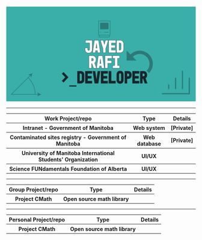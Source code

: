 <a href ="https://github.com/JayedRafiProjects"><img src="https://github.com/JayedRafiProjects/JayedRafiProjects/blob/main/poster.png" alt="cover"></a>
<hr>
<table align="center" style="width:100%">
  <tr>
    <th> Work Project/repo </th>
    <th> Type </th>
    <th> Details </th>
  </tr>
    <tr>
    <th> Intranet - Government of Manitoba </th>
    <th> Web system </th>
    <th> [Private] </th>
  </tr>
    <tr>
    <th> Contaminated sites registry - Government of Manitoba </th>
    <th> Web database </th>
    <th> [Private] </th>
  </tr>
   <tr>
    <th> University of Manitoba International Students' Organization </th>
    <th> UI/UX </th>
    <th>  </th>
  </tr>
   <tr>
    <th> Science FUNdamentals Foundation of Alberta </th>
    <th> UI/UX </th>
    <th>  </th>
  </tr>
  </table>
  <hr>
  <table align="center" style="width:100%">
  <tr>
    <th> Group Project/repo </th>
    <th> Type </th>
    <th> Details </th>
  </tr>
  <tr>
    <th> Project CMath </th>
    <th> Open source math library </th>
    <th>  </th>
  </tr>
  </table>
  <hr>
  <table align="center" style="width:100%">
  <tr>
    <th> Personal Project/repo </th>
    <th> Type </th>
    <th> Details </th>
  </tr>
  <tr>
    <th> Project CMath </th>
    <th> Open source math library </th>
    <th>  </th>
  </tr>
  </table>
